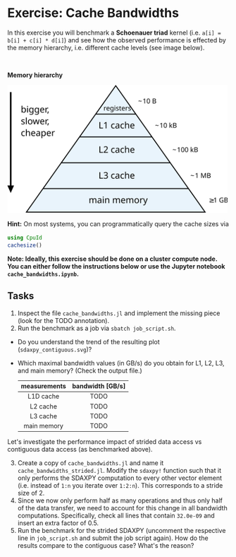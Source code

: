 # Exercise: Cache Bandwidths

In this exercise you will benchmark a **Schoenauer triad** kernel (i.e. `a[i] = b[i] + c[i] * d[i]`) and see how the observed performance is effected by the memory hierarchy, i.e. different cache levels (see image below).

<br>

**Memory hierarchy**

<img src="./imgs/memory_hierarchy.svg" width=500px>

<br>

**Hint:** On most systems, you can programmatically query the cache sizes via

```julia
using CpuId
cachesize()
```

**Note: Ideally, this exercise should be done on a cluster compute node. You can either follow the instructions below or use the Jupyter notebook `cache_bandwidths.ipynb`.**

## Tasks

1) Inspect the file `cache_bandwidths.jl` and implement the missing piece (look for the TODO annotation).
2) Run the benchmark as a job via `sbatch job_script.sh`.
  * Do you understand the trend of the resulting plot (`sdaxpy_contiguous.svg`)?
  * Which maximal bandwidth values (in GB/s) do you obtain for L1, L2, L3, and main memory? (Check the output file.)

    |  measurements   |  bandwidth [GB/s] |
    |:---------------:|:-----------------:|
    |  L1D cache      |  TODO             |
    |  L2  cache      |  TODO             |
    |  L3  cache      |  TODO             |
    |  main memory    |  TODO             |

Let's investigate the performance impact of strided data access vs contiguous data access (as benchmarked above).

3) Create a copy of `cache_bandwidths.jl` and name it `cache_bandwidths_strided.jl`. Modify the `sdaxpy!` function such that it only performs the SDAXPY computation to every other vector element (i.e. instead of `1:n` you iterate over `1:2:n`). This corresponds to a stride size of 2.
4) Since we now only perform half as many operations and thus only half of the data transfer, we need to account for this change in all bandwidth computations. Specifically, check all lines that contain `32.0e-09` and insert an extra factor of 0.5.
5) Run the benchmark for the strided SDAXPY (uncomment the respective line in `job_script.sh` and submit the job script again). How do the results compare to the contiguous case? What's the reason?

